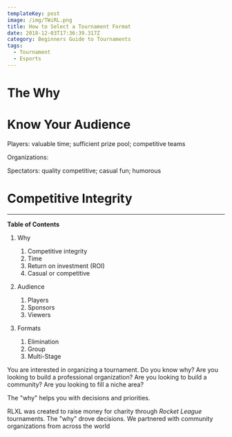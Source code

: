 ```yaml
---
templateKey: post
image: /img/TWiRL.png
title: How to Select a Tournament Format
date: 2018-12-03T17:36:39.317Z
category: Beginners Guide to Tournaments
tags:
  - Tournament
  - Esports
---
```

# The Why

# Know Your Audience

Players: valuable time; sufficient prize pool; competitive teams

Organizations: 

Spectators: quality competitive; casual fun; humorous


# Competitive Integrity



---

**Table of Contents**

1. Why
     1. Competitive integrity
     2. Time
     3. Return on investment (ROI)
     4. Casual or competitive

2. Audience
    1. Players
    2. Sponsors
    3. Viewers
    
3. Formats
    1. Elimination  
    2. Group  
    3. Multi-Stage


You are interested in organizing a tournament. Do you know why? Are you looking to build a professional organization? Are you looking to build a community? Are you looking to fill a niche area? 

The "why" helps you with decisions and priorities. 

RLXL was created to raise money for charity through *Rocket League* tournaments. The "why" drove decisions. We partnered with community organizations from across the world
